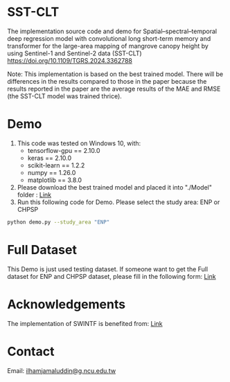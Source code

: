 # SST-CLT
The implementation source code and demo for Spatial–spectral–temporal deep regression model with convolutional long short-term memory and transformer for the large-area mapping of mangrove canopy height by using Sentinel-1 and Sentinel-2 data (SST-CLT)
https://doi.org/10.1109/TGRS.2024.3362788

Note: This implementation is based on the best trained model. There will be differences in the results compared to those in the paper because the results reported in the paper are the average results of the MAE and RMSE (the SST-CLT model was trained thrice).

# Demo
1. This code was tested on Windows 10, with:
   -  tensorflow-gpu == 2.10.0
   -  keras == 2.10.0
   -  scikit-learn == 1.2.2
   -  numpy == 1.26.0
   -  matplotlib == 3.8.0
3. Please download the best trained model and placed it into "./Model" folder : [Link](https://drive.google.com/drive/folders/1vTKxIOxJG7OaJ5lZu4vugfDzjJaU0QW0?usp=sharing)
2. Run this following code for Demo. Please select the study area: ENP or CHPSP
```bash
python demo.py --study_area "ENP"
```
# Full Dataset
This Demo is just used testing dataset. If someone want to get the Full dataset for ENP and CHPSP dataset, please fill in the following form: [Link](https://forms.gle/qhnqSqhjwzrC5u916)

# Acknowledgements
The implementation of SWINTF is benefited from: [Link](https://github.com/yingkaisha/keras-vision-transformer)

# Contact
Email: ilhamjamaluddin@g.ncu.edu.tw


